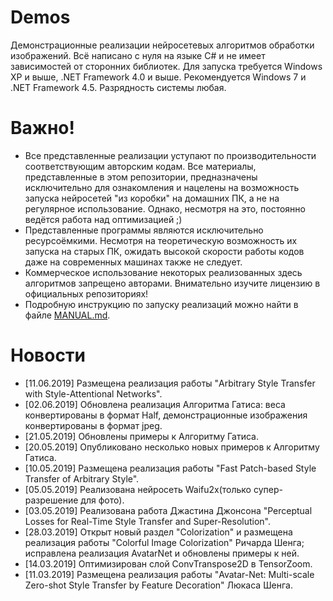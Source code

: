# Demos
Демонстрационные реализации нейросетевых алгоритмов обработки изображений. Всё написано с нуля на языке C# и не имеет зависимостей от сторонних библиотек. Для запуска требуется Windows XP и выше, .NET Framework 4.0 и выше. Рекомендуется Windows 7 и .NET Framework 4.5. Разрядность системы любая.

# Важно!

* Все представленные реализации уступают по производительности соответствующим авторским кодам. Все материалы, представленные в этом репозитории, предназначены исключительно для ознакомления и нацелены на возможность запуска нейросетей "из коробки" на домашних ПК, а не на регулярное использование. Однако, несмотря на это, постоянно ведётся работа над оптимизацией ;)
* Представленные программы являются исключительно ресурсоёмкими. Несмотря на теоретическую возможность их запуска на старых ПК, ожидать высокой скорости работы кодов даже на современных машинах также не следует.
* Коммерческое использование некоторых реализованных здесь алгоритмов запрещено авторами. Внимательно изучите лицензию в официальных репозиториях!
* Подробную инструкцию по запуску реализаций можно найти в файле [MANUAL.md](https://github.com/ColorfulSoft/StyleTransfer-Colorization-SuperResolution/edit/master/MANUAL.md).

# Новости

* [11.06.2019] Размещена реализация работы "Arbitrary Style Transfer with Style-Attentional Networks".
* [02.06.2019] Обновлена реализация Алгоритма Гатиса: веса конвертированы в формат Half, демонстрационные изображения конвертированы в формат jpeg.
* [21.05.2019] Обновлены примеры к Алгоритму Гатиса.
* [20.05.2019] Опубликовано несколько новых примеров к Алгоритму Гатиса.
* [10.05.2019] Размещена реализация работы "Fast Patch-based Style Transfer of Arbitrary Style".
* [05.05.2019] Реализована нейросеть Waifu2x(только супер-разрешение для фото).
* [03.05.2019] Реализована работа Джастина Джонсона "Perceptual Losses for Real-Time Style Transfer and Super-Resolution".
* [28.03.2019] Открыт новый раздел "Colorization" и размещена реализация работы "Colorful Image Colorization" Ричарда Шенга; исправлена реализация AvatarNet и обновлены примеры к ней.
* [14.03.2019] Оптимизирован слой ConvTranspose2D в TensorZoom.
* [11.03.2019] Размещена реализация работы "Avatar-Net: Multi-scale Zero-shot Style Transfer by Feature Decoration" Люкаса Шенга.

